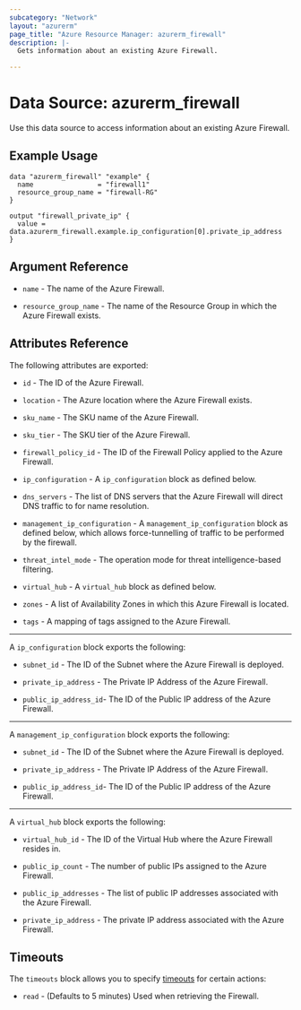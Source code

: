 ```yaml
---
subcategory: "Network"
layout: "azurerm"
page_title: "Azure Resource Manager: azurerm_firewall"
description: |-
  Gets information about an existing Azure Firewall.

---
```


# Data Source: azurerm_firewall

Use this data source to access information about an existing Azure Firewall.

## Example Usage

```hcl
data "azurerm_firewall" "example" {
  name                = "firewall1"
  resource_group_name = "firewall-RG"
}

output "firewall_private_ip" {
  value = data.azurerm_firewall.example.ip_configuration[0].private_ip_address
}
```

## Argument Reference

* `name` - The name of the Azure Firewall.

* `resource_group_name` - The name of the Resource Group in which the Azure Firewall exists.

## Attributes Reference

The following attributes are exported:

* `id` - The ID of the Azure Firewall.

* `location` - The Azure location where the Azure Firewall exists.

* `sku_name` - The SKU name of the Azure Firewall.

* `sku_tier` - The SKU tier of the Azure Firewall.

* `firewall_policy_id` - The ID of the Firewall Policy applied to the Azure Firewall.

* `ip_configuration` - A `ip_configuration` block as defined below.

* `dns_servers` - The list of DNS servers that the Azure Firewall will direct DNS traffic to for name resolution.

* `management_ip_configuration` - A `management_ip_configuration` block as defined below, which allows force-tunnelling of traffic to be performed by the firewall.

* `threat_intel_mode` - The operation mode for threat intelligence-based filtering.

* `virtual_hub` - A `virtual_hub` block as defined below.

* `zones` - A list of Availability Zones in which this Azure Firewall is located.

* `tags` - A mapping of tags assigned to the Azure Firewall.

---

A `ip_configuration` block exports the following:

* `subnet_id` - The ID of the Subnet where the Azure Firewall is deployed.

* `private_ip_address` - The Private IP Address of the Azure Firewall.

* `public_ip_address_id`- The ID of the Public IP address of the Azure Firewall.

---

A `management_ip_configuration` block exports the following:

* `subnet_id` - The ID of the Subnet where the Azure Firewall is deployed.

* `private_ip_address` - The Private IP Address of the Azure Firewall.

* `public_ip_address_id`- The ID of the Public IP address of the Azure Firewall.

---

A `virtual_hub` block exports the following:

* `virtual_hub_id` - The ID of the Virtual Hub where the Azure Firewall resides in.

* `public_ip_count` - The number of public IPs assigned to the Azure Firewall.

* `public_ip_addresses` - The list of public IP addresses associated with the Azure Firewall.

* `private_ip_address` - The private IP address associated with the Azure Firewall.

## Timeouts

The `timeouts` block allows you to specify [timeouts](https://www.terraform.io/language/resources/syntax#operation-timeouts) for certain actions:

* `read` - (Defaults to 5 minutes) Used when retrieving the Firewall.
